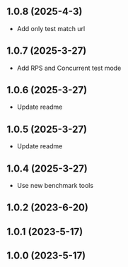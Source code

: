 ## 1.0.8 (2025-4-3)

- Add only test match url

## 1.0.7 (2025-3-27)

- Add RPS and Concurrent test mode

## 1.0.6 (2025-3-27)

- Update readme

## 1.0.5 (2025-3-27)

- Update readme

## 1.0.4 (2025-3-27)

- Use new benchmark tools

## 1.0.2 (2023-6-20)

## 1.0.1 (2023-5-17)

## 1.0.0 (2023-5-17)

